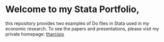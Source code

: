 # Welcome to my Stata Portfolio,
this repository provides two examples of Do files in Stata used in my economic research.
To see the papers and presentations, please visit my private homepage: [tharcisio](https://tharcisio-leone.com/)

